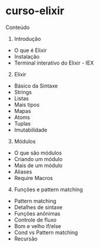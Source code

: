 # curso-elixir
Conteúdo
1. Introdução
  - O que é Elixir
  - Instalação
  - Terminal interativo do Elixir - IEX
2. Elixir
  - Básico da Sintaxe
  - Strings
  - Listas
  - Mais tipos
  - Mapas
  - Atoms
  - Tuplas
  - Imutabilidade
3. Módulos
  - O que são módulos
  - Criando um módulo
  - Mais de um módulo
  - Aliases
  - Require Macros
4. Funções e pattern matching
  - Pattern matching
  - Detalhes de sintaxe
  - Funções anônimas
  - Controle de fluxo
  - Bom e velho if/else
  - Cond vs Pattern matching
  - Recursão
